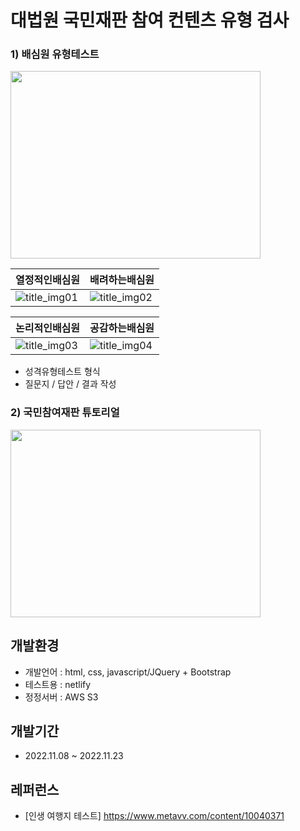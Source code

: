 # 대법원 국민재판 참여 컨텐츠 유형 검사 


### 1) 배심원 유형테스트
<img src="https://user-images.githubusercontent.com/55049159/203072292-e3920e63-5076-4122-beab-2debbb32c144.png" width="400" height="300"/>
<br>

|열정적인배심원|배려하는배심원|
|------|------|
|![title_img01](https://user-images.githubusercontent.com/55049159/201449154-3b91d106-9a07-488b-b163-95e5eed842bb.png)|![title_img02](https://user-images.githubusercontent.com/55049159/201656793-0a9f4581-7956-4d4a-bf1e-c14efe4df17d.png)

|논리적인배심원|공감하는배심원|
|------|------|
|![title_img03](https://user-images.githubusercontent.com/55049159/201656819-403a5853-fd3d-45c7-8962-385bfd782d5b.png)|![title_img04](https://user-images.githubusercontent.com/55049159/201656843-da5c5a5b-2522-4ec2-82d1-3838abe8e78e.png)
- 성격유형테스트 형식
- 질문지 / 답안 / 결과 작성 

### 2) 국민참여재판 튜토리얼
<img src="https://user-images.githubusercontent.com/55049159/203072245-5c6c7848-1bf6-4a6b-922d-3a975e0ab278.png" width="400" height="300"/>
<br>

## 개발환경
- 개발언어 : html, css, javascript/JQuery + Bootstrap
- 테스트용 : netlify 
- 정정서버 : AWS S3

## 개발기간 
- 2022.11.08 ~ 2022.11.23

## 레퍼런스
- [인생 여행지 테스트] https://www.metavv.com/content/10040371
